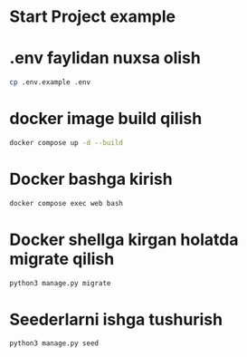 # Start Project example


# .env faylidan nuxsa olish
```bash
cp .env.example .env
```

# docker image build qilish
```bash
docker compose up -d --build
```

# Docker bashga kirish
```bash
docker compose exec web bash
```

# Docker shellga kirgan holatda migrate qilish
```bash
python3 manage.py migrate
```

# Seederlarni ishga tushurish
```bash
python3 manage.py seed
```